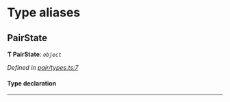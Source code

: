 

# Type aliases

<a id="pairstate"></a>

##  PairState

**Ƭ PairState**: *`object`*

*Defined in [pair/types.ts:7](https://github.com/polkadot-js/common/blob/fbd6c1e/packages/keyring/src/pair/types.ts#L7)*

#### Type declaration

___

